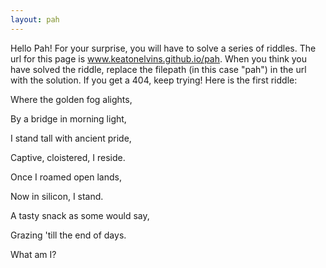 ```yaml
---
layout: pah
---
```

Hello Pah! For your surprise, you will have to solve a series of riddles. 
The url for this page is www.keatonelvins.github.io/pah.
When you think you have solved the riddle, replace the filepath (in this case "pah") in the url with the solution.
If you get a 404, keep trying! Here is the first riddle:

Where the golden fog alights,

By a bridge in morning light,

I stand tall with ancient pride,

Captive, cloistered, I reside.

Once I roamed open lands,

Now in silicon, I stand.

A tasty snack as some would say,

Grazing 'till the end of days.

What am I?
